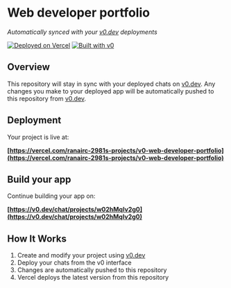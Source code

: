 # Web developer portfolio

*Automatically synced with your [v0.dev](https://v0.dev) deployments*

[![Deployed on Vercel](https://img.shields.io/badge/Deployed%20on-Vercel-black?style=for-the-badge&logo=vercel)](https://vercel.com/ranairc-2981s-projects/v0-web-developer-portfolio)
[![Built with v0](https://img.shields.io/badge/Built%20with-v0.dev-black?style=for-the-badge)](https://v0.dev/chat/projects/w02hMqIv2g0)

## Overview

This repository will stay in sync with your deployed chats on [v0.dev](https://v0.dev).
Any changes you make to your deployed app will be automatically pushed to this repository from [v0.dev](https://v0.dev).

## Deployment

Your project is live at:

**[https://vercel.com/ranairc-2981s-projects/v0-web-developer-portfolio](https://vercel.com/ranairc-2981s-projects/v0-web-developer-portfolio)**

## Build your app

Continue building your app on:

**[https://v0.dev/chat/projects/w02hMqIv2g0](https://v0.dev/chat/projects/w02hMqIv2g0)**

## How It Works

1. Create and modify your project using [v0.dev](https://v0.dev)
2. Deploy your chats from the v0 interface
3. Changes are automatically pushed to this repository
4. Vercel deploys the latest version from this repository